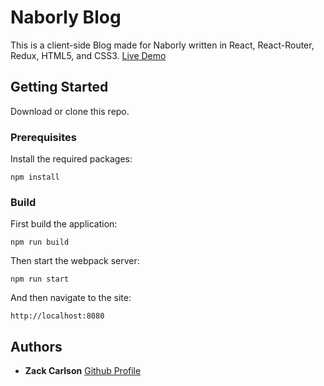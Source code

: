 # Naborly Blog

This is a client-side Blog made for Naborly written in React, React-Router, Redux, HTML5, and CSS3. [Live Demo](https://naborly-blog.firebaseapp.com) 

## Getting Started

Download or clone this repo.

### Prerequisites

Install the required packages:

```
npm install
```

### Build

First build the application:

```
npm run build
```

Then start the webpack server:

```
npm run start
```

And then navigate to the site: 

```
http://localhost:8080
```

## Authors

* **Zack Carlson** [Github Profile](https://github.com/zackcarlson)